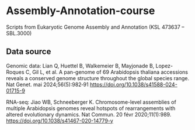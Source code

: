 # Assembly-Annotation-course
Scripts from Eukaryotic Genome Assembly and Annotation (KSL 473637 – SBL.3000)

## Data source
Genomic data:
Lian Q, Huettel B, Walkemeier B, Mayjonade B, Lopez-Roques C, Gil L, et al. A pan-genome of 69 Arabidopsis thaliana accessions reveals a conserved genome structure throughout the global species range. Nat Genet. mai 2024;56(5):982‑91
https://doi.org/10.1038/s41588-024-01715-9

RNA-seq:
Jiao WB, Schneeberger K. Chromosome-level assemblies of multiple Arabidopsis genomes reveal hotspots of rearrangements with altered evolutionary dynamics. Nat Commun. 20 févr 2020;11(1):989. 
https://doi.org/10.1038/s41467-020-14779-y
